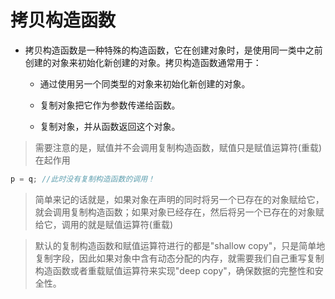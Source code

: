 # 拷贝构造函数

+ 拷贝构造函数是一种特殊的构造函数，它在创建对象时，是使用同一类中之前创建的对象来初始化新创建的对象。拷贝构造函数通常用于：

  + 通过使用另一个同类型的对象来初始化新创建的对象。

  + 复制对象把它作为参数传递给函数。

  + 复制对象，并从函数返回这个对象。

> 需要注意的是，赋值并不会调用复制构造函数，赋值只是赋值运算符(重载)在起作用

```c++
p = q; //此时没有复制构造函数的调用！
```

> 简单来记的话就是，如果对象在声明的同时将另一个已存在的对象赋给它，就会调用复制构造函数；如果对象已经存在，然后将另一个已存在的对象赋给它，调用的就是赋值运算符(重载)

> 默认的复制构造函数和赋值运算符进行的都是"shallow copy"，只是简单地复制字段，因此如果对象中含有动态分配的内存，就需要我们自己重写复制构造函数或者重载赋值运算符来实现"deep copy"，确保数据的完整性和安全性。